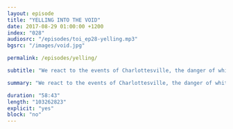 ```yaml
---
layout: episode
title: "YELLING INTO THE VOID"
date: 2017-08-29 01:00:00 +1200
index: "028"
audiosrc: "/episodes/toi_ep28-yelling.mp3"
bgsrc: "/images/void.jpg"

permalink: /episodes/yelling/

subtitle: "We react to the events of Charlottesville, the danger of white moderates and neo-nazi sympathisers, free speech, the importance of continually interrogating your own beliefs. On the topic of things that infuriate us, we touch on the Google screed. From 32:53 we officially run out of emotional energy and do a 180 and ask each other about the positive things that have happened in our lives lately. We hope this podcast finds you smiling, despite the current state of the world. Take care of yourselves."

summary: "We react to the events of Charlottesville, the danger of white moderates and neo-nazi sympathisers, free speech, the importance of continually interrogating your own beliefs. On the topic of things that infuriate us, we touch on the Google screed. From 32:53 we officially run out of emotional energy and do a 180 and ask each other about the positive things that have happened in our lives lately. We hope this podcast finds you smiling, despite the current state of the world. Take care of yourselves."

duration: "58:43"
length: "103262823"
explicit: "yes"
block: "no" 
---
```

